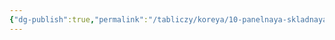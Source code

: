 ```yaml
---
{"dg-publish":true,"permalink":"/tabliczy/koreya/10-panelnaya-skladnaya-shirma-s-ovoshhami-i-ryboi/","dgPassFrontmatter":true}
---
```



